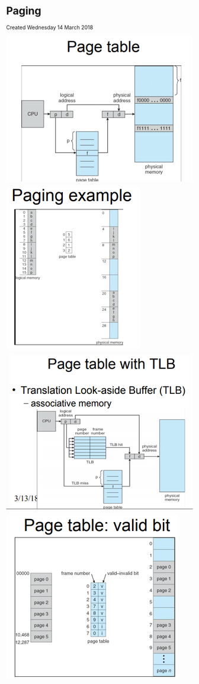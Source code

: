 # Paging
Created Wednesday 14 March 2018

![](./Paging/pasted_image.png)

![](./Paging/pasted_image001.png)

![](./Paging/pasted_image002.png)

![](./Paging/pasted_image003.png)



